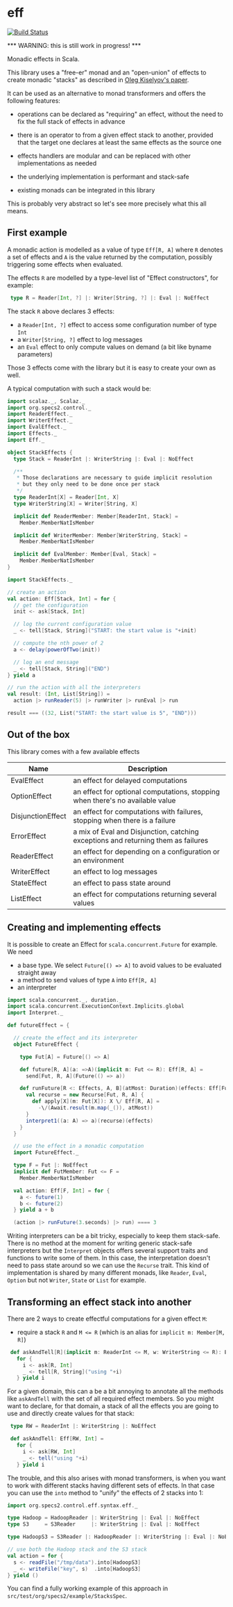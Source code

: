 # eff

[![Build Status](https://travis-ci.org/etorreborre/eff.png?branch=master)](https://travis-ci.org/etorreborre/eff)

*** WARNING: this is still work in progress! ***

Monadic effects in Scala.

This library uses a "free-er" monad and an "open-union" of effects to create monadic "stacks" as described in 
[Oleg Kiselyov's paper](http://okmij.org/ftp/Haskell/extensible/more.pdf).

It can be used as an alternative to monad transformers and offers the following features:

 - operations can be declared as "requiring" an effect, without the need to fix the full stack of effects in advance
 
 - there is an operator to from a given effect stack to another, provided that the target one declares at least the same
   effects as the source one
   
 - effects handlers are modular and can be replaced with other implementations as needed
 
 - the underlying implementation is performant and stack-safe
 
 - existing monads can be integrated in this library
 
This is probably very abstract so let's see more precisely what this all means.

## First example

A monadic action is modelled as a value of type `Eff[R, A]` where `R` denotes a set of effects and `A` is the value
returned by the computation, possibly triggering some effects when evaluated.

The effects `R` are modelled by a type-level list of "Effect constructors", for example:
```scala
 type R = Reader[Int, ?] |: Writer[String, ?] |: Eval |: NoEffect     
```

The stack `R` above declares 3 effects:

 - a `Reader[Int, ?]` effect to access some configuration number of type `Int`
 - a `Writer[String, ?]` effect to log messages
 - an `Eval` effect to only compute values on demand (a bit like byname parameters)
 
Those 3 effects come with the library but it is easy to create your own as well. 
 
A typical computation with such a stack would be:
```scala
import scalaz._, Scalaz._
import org.specs2.control._
import ReaderEffect._
import WriterEffect._
import EvalEffect._
import Effects._  
import Eff._  

object StackEffects {
  type Stack = ReaderInt |: WriterString |: Eval |: NoEffect

  /**
   * Those declarations are necessary to guide implicit resolution
   * but they only need to be done once per stack
   */
  type ReaderInt[X] = Reader[Int, X]
  type WriterString[X] = Writer[String, X]

  implicit def ReaderMember: Member[ReaderInt, Stack] =
    Member.MemberNatIsMember

  implicit def WriterMember: Member[WriterString, Stack] =
    Member.MemberNatIsMember

  implicit def EvalMember: Member[Eval, Stack] =
    Member.MemberNatIsMember
}

import StackEffects._

// create an action
val action: Eff[Stack, Int] = for {
  // get the configuration
  init <- ask[Stack, Int]

  // log the current configuration value
  _ <- tell[Stack, String]("START: the start value is "+init)

  // compute the nth power of 2
  a <- delay(powerOfTwo(init))

  // log an end message
  _ <- tell[Stack, String]("END")
} yield a

// run the action with all the interpreters
val result: (Int, List[String]) =
  action |> runReader(5) |> runWriter |> runEval |> run

result === ((32, List("START: the start value is 5", "END")))
```

## Out of the box

This library comes with a few available effects

 Name                | Description
 ------------------- | ---------- 
 EvalEffect          | an effect for delayed computations
 OptionEffect        | an effect for optional computations, stopping when there's no available value
 DisjunctionEffect   | an effect for computations with failures, stopping when there is a failure
 ErrorEffect         | a mix of Eval and Disjunction, catching exceptions and returning them as failures
 ReaderEffect        | an effect for depending on a configuration or an environment
 WriterEffect        | an effect to log messages
 StateEffect         | an effect to pass state around
 ListEffect          | an effect for computations returning several values

  
## Creating and implementing effects

It is possible to create an Effect for `scala.concurrent.Future` for example.
We need

 - a base type. We select `Future[() => A]` to avoid values to be evaluated straight away
 - a method to send values of type `A` into `Eff[R, A]`
 - an interpreter

```scala
import scala.concurrent._, duration._
import scala.concurrent.ExecutionContext.Implicits.global
import Interpret._

def futureEffect = {

  // create the effect and its interpreter
  object FutureEffect {

    type Fut[A] = Future[() => A]

    def future[R, A](a: =>A)(implicit m: Fut <= R): Eff[R, A] =
      send[Fut, R, A](Future(() => a))

    def runFuture[R <: Effects, A, B](atMost: Duration)(effects: Eff[Fut |: R, A]): Eff[R, A] = {
      val recurse = new Recurse[Fut, R, A] {
        def apply[X](m: Fut[X]): X \/ Eff[R, A] =
          -\/(Await.result(m.map(_()), atMost))
      }
      interpret1((a: A) => a)(recurse)(effects)
    }
  }

  // use the effect in a monadic computation
  import FutureEffect._

  type F = Fut |: NoEffect
  implicit def FutMember: Fut <= F =
    Member.MemberNatIsMember

  val action: Eff[F, Int] = for {
    a <- future(1)
    b <- future(2)
  } yield a + b

  (action |> runFuture(3.seconds) |> run) ==== 3
```        

Writing interpreters can be a bit tricky, especially to keep them stack-safe. There is no method at the moment for writing
generic stack-safe interpreters but the `Interpret` objects offers several support traits and functions to write some of 
them. In this case, the interpretation doesn't need to pass state around so we can use the `Recurse` trait. This kind of 
implementation is shared by many different monads, like `Reader`, `Eval`, `Option` but not `Writer`, `State` or `List` for 
example.

## Transforming an effect stack into another

There are 2 ways to create effectful computations for a given effect `M`:

 - require a stack `R` and `M <= R` (which is an alias for `implicit m: Member[M, R]`)
```scala
 def askAndTell[R](implicit m: ReaderInt <= M, w: WriterString <= R): Eff[R, Int] = 
   for {
     i <- ask[R, Int]
     _ <- tell[R, String]("using "+i)
   } yield i
 ```
 
 For a given domain, this can a be a bit annoying to annotate all the methods like `askAndTell` with the set of all required
 effect members. So you might want to declare, for that domain, a stack of all the effects you are going to use and directly
 create values for that stack:
```scala
 type RW = ReaderInt |: WriterString |: NoEffect

 def askAndTell: Eff[RW, Int] = 
   for {
     i <- ask[RW, Int]
     _ <- tell("using "+i)
   } yield i
 ```

The trouble, and this also arises with monad transformers, is when you want to work with different stacks having different
sets of effects. In that case you can use the `into` method to "unify" the effects of 2 stacks into 1:
```scala
import org.specs2.control.eff.syntax.eff._

type Hadoop = HadoopReader |: WriterString |: Eval |: NoEffect
type S3     = S3Reader     |: WriterString |: Eval |: NoEffect

type HadoopS3 = S3Reader |: HadoopReader |: WriterString |: Eval |: NoEffect

// use both the Hadoop stack and the S3 stack
val action = for {
  s <- readFile("/tmp/data").into[HadoopS3]
  _ <- writeFile("key", s)  .into[HadoopS3]
} yield ()
``` 

You can find a fully working example of this approach in `src/test/org/specs2/example/StacksSpec`. 
